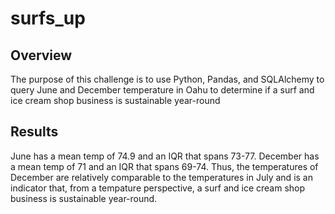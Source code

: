 # surfs_up

## Overview
The purpose of this challenge is to use Python, Pandas, and SQLAlchemy to query June and December temperature in Oahu to determine if a surf and ice cream shop business is sustainable year-round
## Results
June has a mean temp of 74.9 and an IQR that spans 73-77. December has a mean temp of 71 and an IQR that spans 69-74. Thus, the temperatures of December are relatively comparable to the temperatures in July and is an indicator that, from a tempature perspective, a surf and ice cream shop business is sustainable year-round.
